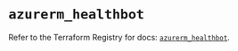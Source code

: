 # `azurerm_healthbot`

Refer to the Terraform Registry for docs: [`azurerm_healthbot`](https://registry.terraform.io/providers/hashicorp/azurerm/4.3.0/docs/resources/healthbot).
